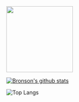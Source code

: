 <img src="https://camo.githubusercontent.com/3b7c592ede97b6138ffd4b1cc1541c2f3b11fd39/687474703a2f2f33312e6d656469612e74756d626c722e636f6d2f31376665613932306666333665663466356238373764353231366137616164392f74756d626c725f6d6f39786a65387a5a34317163626975666f315f313238302e676966" height="175px" width ="175px">

[![Bronson's github stats](https://github-readme-stats.vercel.app/api?username=brons-git)](https://github.com/anuraghazra/github-readme-stats)

![Top Langs](https://github-readme-stats.vercel.app/api/top-langs/?username=brons-git&hide=TeX&layout=compact)
